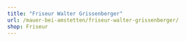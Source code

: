 ```yaml
---
title: "Friseur Walter Grissenberger"
url: /mauer-bei-amstetten/friseur-walter-grissenberger/
shop: Friseur
---
```


